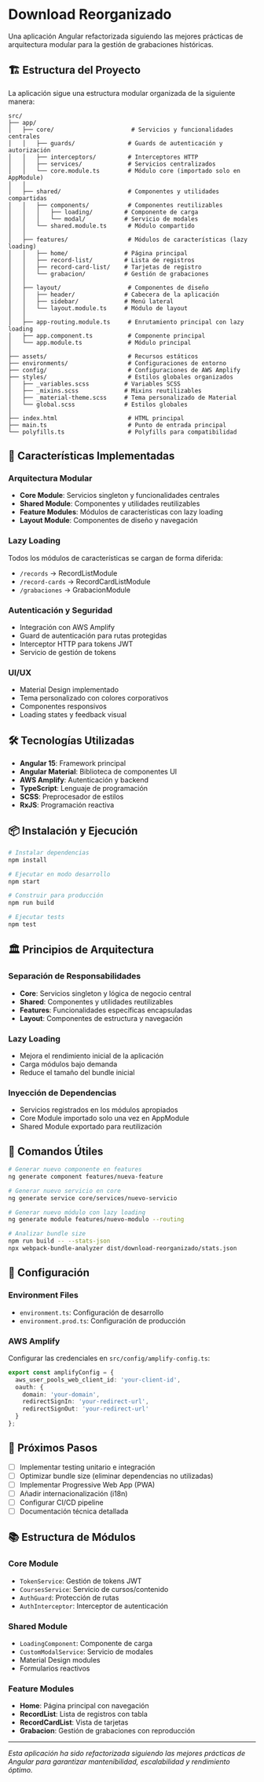 # Download Reorganizado

Una aplicación Angular refactorizada siguiendo las mejores prácticas de arquitectura modular para la gestión de grabaciones históricas.

## 🏗️ Estructura del Proyecto

La aplicación sigue una estructura modular organizada de la siguiente manera:

```
src/
├── app/
│   ├── core/                      # Servicios y funcionalidades centrales
│   │   ├── guards/               # Guards de autenticación y autorización
│   │   ├── interceptors/         # Interceptores HTTP
│   │   ├── services/             # Servicios centralizados
│   │   └── core.module.ts        # Módulo core (importado solo en AppModule)
│   │
│   ├── shared/                   # Componentes y utilidades compartidas
│   │   ├── components/           # Componentes reutilizables
│   │   │   ├── loading/         # Componente de carga
│   │   │   └── modal/           # Servicio de modales
│   │   └── shared.module.ts      # Módulo compartido
│   │
│   ├── features/                 # Módulos de características (lazy loading)
│   │   ├── home/                # Página principal
│   │   ├── record-list/         # Lista de registros
│   │   ├── record-card-list/    # Tarjetas de registro
│   │   └── grabacion/           # Gestión de grabaciones
│   │
│   ├── layout/                   # Componentes de diseño
│   │   ├── header/              # Cabecera de la aplicación
│   │   ├── sidebar/             # Menú lateral
│   │   └── layout.module.ts     # Módulo de layout
│   │
│   ├── app-routing.module.ts     # Enrutamiento principal con lazy loading
│   ├── app.component.ts          # Componente principal
│   └── app.module.ts             # Módulo principal
│
├── assets/                       # Recursos estáticos
├── environments/                 # Configuraciones de entorno
├── config/                       # Configuraciones de AWS Amplify
├── styles/                       # Estilos globales organizados
│   ├── _variables.scss          # Variables SCSS
│   ├── _mixins.scss             # Mixins reutilizables
│   ├── _material-theme.scss     # Tema personalizado de Material
│   └── global.scss              # Estilos globales
│
├── index.html                    # HTML principal
├── main.ts                       # Punto de entrada principal
└── polyfills.ts                  # Polyfills para compatibilidad
```

## 🚀 Características Implementadas

### Arquitectura Modular
- **Core Module**: Servicios singleton y funcionalidades centrales
- **Shared Module**: Componentes y utilidades reutilizables
- **Feature Modules**: Módulos de características con lazy loading
- **Layout Module**: Componentes de diseño y navegación

### Lazy Loading
Todos los módulos de características se cargan de forma diferida:
- `/records` → RecordListModule
- `/record-cards` → RecordCardListModule  
- `/grabaciones` → GrabacionModule

### Autenticación y Seguridad
- Integración con AWS Amplify
- Guard de autenticación para rutas protegidas
- Interceptor HTTP para tokens JWT
- Servicio de gestión de tokens

### UI/UX
- Material Design implementado
- Tema personalizado con colores corporativos
- Componentes responsivos
- Loading states y feedback visual

## 🛠️ Tecnologías Utilizadas

- **Angular 15**: Framework principal
- **Angular Material**: Biblioteca de componentes UI
- **AWS Amplify**: Autenticación y backend
- **TypeScript**: Lenguaje de programación
- **SCSS**: Preprocesador de estilos
- **RxJS**: Programación reactiva

## 📦 Instalación y Ejecución

```bash
# Instalar dependencias
npm install

# Ejecutar en modo desarrollo
npm start

# Construir para producción
npm run build

# Ejecutar tests
npm test
```

## 🏛️ Principios de Arquitectura

### Separación de Responsabilidades
- **Core**: Servicios singleton y lógica de negocio central
- **Shared**: Componentes y utilidades reutilizables
- **Features**: Funcionalidades específicas encapsuladas
- **Layout**: Componentes de estructura y navegación

### Lazy Loading
- Mejora el rendimiento inicial de la aplicación
- Carga módulos bajo demanda
- Reduce el tamaño del bundle inicial

### Inyección de Dependencias
- Servicios registrados en los módulos apropiados
- Core Module importado solo una vez en AppModule
- Shared Module exportado para reutilización

## 📝 Comandos Útiles

```bash
# Generar nuevo componente en features
ng generate component features/nueva-feature

# Generar nuevo servicio en core
ng generate service core/services/nuevo-servicio

# Generar nuevo módulo con lazy loading
ng generate module features/nuevo-modulo --routing

# Analizar bundle size
npm run build -- --stats-json
npx webpack-bundle-analyzer dist/download-reorganizado/stats.json
```

## 🔧 Configuración

### Environment Files
- `environment.ts`: Configuración de desarrollo
- `environment.prod.ts`: Configuración de producción

### AWS Amplify
Configurar las credenciales en `src/config/amplify-config.ts`:
```typescript
export const amplifyConfig = {
  aws_user_pools_web_client_id: 'your-client-id',
  oauth: {
    domain: 'your-domain',
    redirectSignIn: 'your-redirect-url',
    redirectSignOut: 'your-redirect-url'
  }
};
```

## 🎯 Próximos Pasos

- [ ] Implementar testing unitario e integración
- [ ] Optimizar bundle size (eliminar dependencias no utilizadas)
- [ ] Implementar Progressive Web App (PWA)
- [ ] Añadir internacionalización (i18n)
- [ ] Configurar CI/CD pipeline
- [ ] Documentación técnica detallada

## 📚 Estructura de Módulos

### Core Module
- `TokenService`: Gestión de tokens JWT
- `CoursesService`: Servicio de cursos/contenido
- `AuthGuard`: Protección de rutas
- `AuthInterceptor`: Interceptor de autenticación

### Shared Module
- `LoadingComponent`: Componente de carga
- `CustomModalService`: Servicio de modales
- Material Design modules
- Formularios reactivos

### Feature Modules
- **Home**: Página principal con navegación
- **RecordList**: Lista de registros con tabla
- **RecordCardList**: Vista de tarjetas
- **Grabacion**: Gestión de grabaciones con reproducción

---

*Esta aplicación ha sido refactorizada siguiendo las mejores prácticas de Angular para garantizar mantenibilidad, escalabilidad y rendimiento óptimo.*
